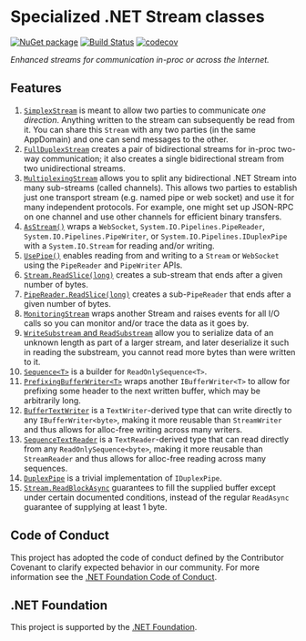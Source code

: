 # Specialized .NET Stream classes

[![NuGet package](https://img.shields.io/nuget/v/Nerdbank.Streams.svg)](https://nuget.org/packages/Nerdbank.Streams)
[![Build Status](https://dev.azure.com/andrewarnott/OSS/_apis/build/status/Nerdbank.Streams)](https://dev.azure.com/andrewarnott/OSS/_build/latest?definitionId=14)
[![codecov](https://codecov.io/gh/AArnott/Nerdbank.Streams/branch/main/graph/badge.svg)](https://codecov.io/gh/AArnott/Nerdbank.Streams)

*Enhanced streams for communication in-proc or across the Internet.*

## Features

1. [`SimplexStream`](doc/SimplexStream.md) is meant to allow two parties to communicate *one direction*.
   Anything written to the stream can subsequently be read from it. You can share this `Stream`
   with any two parties (in the same AppDomain) and one can send messages to the other.
1. [`FullDuplexStream`](doc/FullDuplexStream.md) creates a pair of bidirectional streams for
   in-proc two-way communication; it also creates a single bidirectional stream from two
   unidirectional streams.
1. [`MultiplexingStream`](doc/MultiplexingStream.md) allows you to split any bidirectional
   .NET Stream into many sub-streams (called channels). This allows two parties to establish
   just one transport stream (e.g. named pipe or web socket) and use it for many independent
   protocols. For example, one might set up JSON-RPC on one channel and use other channels for
   efficient binary transfers.
1. [`AsStream()`](doc/AsStream.md) wraps a `WebSocket`, `System.IO.Pipelines.PipeReader`,
   `System.IO.Pipelines.PipeWriter`, or `System.IO.Pipelines.IDuplexPipe` with a
   `System.IO.Stream` for reading and/or writing.
1. [`UsePipe()`](doc/UsePipe.md) enables reading from
   and writing to a `Stream` or `WebSocket` using the `PipeReader` and `PipeWriter` APIs.
1. [`Stream.ReadSlice(long)`](doc/ReadSlice.md) creates a sub-stream that ends after
   a given number of bytes.
1. [`PipeReader.ReadSlice(long)`](doc/ReadSlice.md) creates a sub-`PipeReader` that ends after
   a given number of bytes.
1. [`MonitoringStream`](doc/MonitoringStream.md) wraps another Stream and raises events for
   all I/O calls so you can monitor and/or trace the data as it goes by.
1. [`WriteSubstream` and `ReadSubstream`](doc/Substream.md) allow you to serialize data of
   an unknown length as part of a larger stream, and later deserialize it such in reading the
   substream, you cannot read more bytes than were written to it.
1. [`Sequence<T>`](doc/Sequence.md) is a builder for `ReadOnlySequence<T>`.
1. [`PrefixingBufferWriter<T>`](doc/PrefixingBufferWriter.md) wraps another `IBufferWriter<T>`
   to allow for prefixing some header to the next written buffer, which may be arbitrarily long.
1. [`BufferTextWriter`](doc/BufferTextWriter.md) is a `TextWriter`-derived type that can
   write directly to any `IBufferWriter<byte>`, making it more reusable than `StreamWriter`
   and thus allows for alloc-free writing across many writers.
1. [`SequenceTextReader`](doc/SequenceTextReader.md) is a `TextReader`-derived type that can
   read directly from any `ReadOnlySequence<byte>`, making it more reusable than `StreamReader`
   and thus allows for alloc-free reading across many sequences.
1. [`DuplexPipe`](doc/DuplexPipe.md) is a trivial implementation of `IDuplexPipe`.
1. [`Stream.ReadBlockAsync`](doc/ReadBlockAsync.md) guarantees to fill the supplied buffer except under certain documented conditions, instead of the regular `ReadAsync` guarantee of supplying at least 1 byte.

## Code of Conduct

This project has adopted the code of conduct defined by the Contributor Covenant to clarify expected behavior in our community.
For more information see the [.NET Foundation Code of Conduct](https://dotnetfoundation.org/code-of-conduct).

## .NET Foundation

This project is supported by the [.NET Foundation](https://dotnetfoundation.org).
